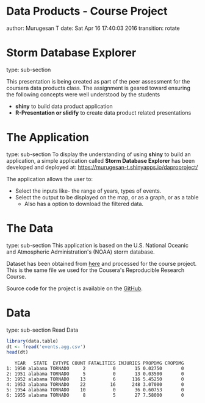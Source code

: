 Data Products - Course Project
========================================================
author: Murugesan T
date: Sat Apr 16 17:40:03 2016
transition: rotate


Storm Database Explorer
========================================================
type: sub-section

This presentation is being created as part of the peer assessment for the coursera data products class. The assignment is geared toward ensuring the following concepts were well understood by the students

- **shiny** to build data product application
- **R-Presentation or slidify** to create data product related presentations

The Application
========================================================
type: sub-section
To display the understanding of using **shiny** to build an application, a simple application called **Storm Database Explorer** has been developed and deployed at: 
https://murugesan-t.shinyapps.io/daproproject/

The application allows the user to:
- Select the inputs like- the range of years, types of events. 
- Select the output to be displayed on the map, or as a graph, or as a table 
  - Also has a option to download the filtered data.


The Data
========================================================
type: sub-section
This application is based on the U.S. National Oceanic and Atmospheric Administration's (NOAA) storm database.

Dataset has been obtained from [here](https://d396qusza40orc.cloudfront.net/repdata%2Fdata%2FStormData.csv.bz2) and processed for the course project. This is the same file we used for the Cousera's Reproducible Research Course.

Source code for the project is available on the [GitHub](https://github.com/tmuruges/daproproject).


Data
=====================
type: sub-section
Read Data

```r
library(data.table)
dt <- fread('events.agg.csv')
head(dt)
```

```
   YEAR   STATE  EVTYPE COUNT FATALITIES INJURIES PROPDMG CROPDMG
1: 1950 alabama TORNADO     2          0       15 0.02750       0
2: 1951 alabama TORNADO     5          0       13 0.03500       0
3: 1952 alabama TORNADO    13          6      116 5.45250       0
4: 1953 alabama TORNADO    22         16      248 3.07000       0
5: 1954 alabama TORNADO    10          0       36 0.60753       0
6: 1955 alabama TORNADO     8          5       27 7.58000       0
```
